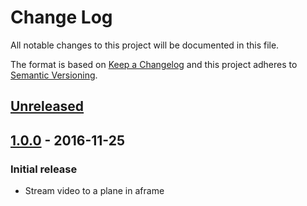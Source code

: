 # Change Log

All notable changes to this project will be documented in this file.

The format is based on [Keep a Changelog](http://keepachangelog.com/)
and this project adheres to [Semantic Versioning](http://semver.org/).

## [Unreleased][]

## [1.0.0][] - 2016-11-25

### Initial release

- Stream video to a plane in aframe


[Unreleased]: https://github.com/jesstelford/aframe-video-billboard/compare/v1.0.0...HEAD
[1.0.0]: https://github.com/jesstelford/aframe-video-billboard/compare/v0.0.1...v1.0.0
[0.0.1]: https://github.com/jesstelford/aframe-video-billboard/tree/v0.0.1
